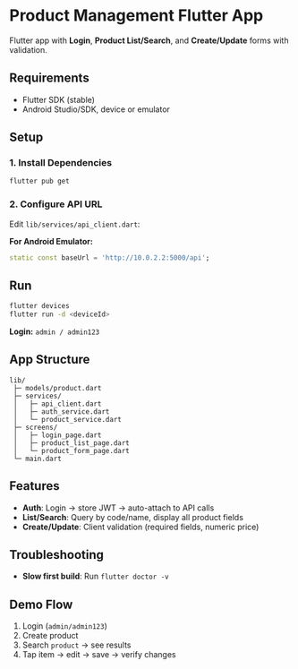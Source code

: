 # Product Management Flutter App

Flutter app with **Login**, **Product List/Search**, and **Create/Update** forms with validation.

## Requirements
* Flutter SDK (stable)
* Android Studio/SDK, device or emulator

## Setup

### 1. Install Dependencies
```bash
flutter pub get
```

### 2. Configure API URL
Edit `lib/services/api_client.dart`:

**For Android Emulator:**
```dart
static const baseUrl = 'http://10.0.2.2:5000/api';
```

## Run
```bash
flutter devices
flutter run -d <deviceId>
```

**Login:** `admin / admin123`

## App Structure
```
lib/
 ├─ models/product.dart
 ├─ services/
 │   ├─ api_client.dart
 │   ├─ auth_service.dart
 │   └─ product_service.dart
 ├─ screens/
 │   ├─ login_page.dart
 │   ├─ product_list_page.dart
 │   └─ product_form_page.dart
 └─ main.dart
```

## Features
* **Auth**: Login → store JWT → auto-attach to API calls
* **List/Search**: Query by code/name, display all product fields
* **Create/Update**: Client validation (required fields, numeric price)

## Troubleshooting
* **Slow first build**: Run `flutter doctor -v`

## Demo Flow
1. Login (`admin/admin123`)
2. Create product 
3. Search `product` → see results
4. Tap item → edit → save → verify changes
